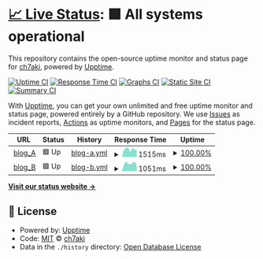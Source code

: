 # [📈 Live Status](https://ch7aki.github.io/status): <!--live status--> **🟩 All systems operational**

This repository contains the open-source uptime monitor and status page for [ch7aki](https://ch7aki.com), powered by [Upptime](https://github.com/upptime/upptime).

[![Uptime CI](https://github.com/ch7aki/status/workflows/Uptime%20CI/badge.svg)](https://github.com/ch7aki/status/actions?query=workflow%3A%22Uptime+CI%22)
[![Response Time CI](https://github.com/ch7aki/status/workflows/Response%20Time%20CI/badge.svg)](https://github.com/ch7aki/status/actions?query=workflow%3A%22Response+Time+CI%22)
[![Graphs CI](https://github.com/ch7aki/status/workflows/Graphs%20CI/badge.svg)](https://github.com/ch7aki/status/actions?query=workflow%3A%22Graphs+CI%22)
[![Static Site CI](https://github.com/ch7aki/status/workflows/Static%20Site%20CI/badge.svg)](https://github.com/ch7aki/status/actions?query=workflow%3A%22Static+Site+CI%22)
[![Summary CI](https://github.com/ch7aki/status/workflows/Summary%20CI/badge.svg)](https://github.com/ch7aki/status/actions?query=workflow%3A%22Summary+CI%22)

With [Upptime](https://upptime.js.org), you can get your own unlimited and free uptime monitor and status page, powered entirely by a GitHub repository. We use [Issues](https://github.com/ch7aki/status/issues) as incident reports, [Actions](https://github.com/ch7aki/status/actions) as uptime monitors, and [Pages](https://ch7aki.github.io/status) for the status page.

<!--start: status pages-->
<!-- This summary is generated by Upptime (https://github.com/upptime/upptime) -->
<!-- Do not edit this manually, your changes will be overwritten -->
<!-- prettier-ignore -->
| URL | Status | History | Response Time | Uptime |
| --- | ------ | ------- | ------------- | ------ |
| <img alt="" src="https://icons.duckduckgo.com/ip3/ch7aki.com.ico" height="13"> [blog_A](https://ch7aki.com) | 🟩 Up | [blog-a.yml](https://github.com/ch7aki/status/commits/HEAD/history/blog-a.yml) | <details><summary><img alt="Response time graph" src="./graphs/blog-a/response-time-week.png" height="20"> 1515ms</summary><br><a href="https://ch7aki.github.io/status/history/blog-a"><img alt="Response time 1673" src="https://img.shields.io/endpoint?url=https%3A%2F%2Fraw.githubusercontent.com%2Fch7aki%2Fstatus%2FHEAD%2Fapi%2Fblog-a%2Fresponse-time.json"></a><br><a href="https://ch7aki.github.io/status/history/blog-a"><img alt="24-hour response time 1365" src="https://img.shields.io/endpoint?url=https%3A%2F%2Fraw.githubusercontent.com%2Fch7aki%2Fstatus%2FHEAD%2Fapi%2Fblog-a%2Fresponse-time-day.json"></a><br><a href="https://ch7aki.github.io/status/history/blog-a"><img alt="7-day response time 1515" src="https://img.shields.io/endpoint?url=https%3A%2F%2Fraw.githubusercontent.com%2Fch7aki%2Fstatus%2FHEAD%2Fapi%2Fblog-a%2Fresponse-time-week.json"></a><br><a href="https://ch7aki.github.io/status/history/blog-a"><img alt="30-day response time 1658" src="https://img.shields.io/endpoint?url=https%3A%2F%2Fraw.githubusercontent.com%2Fch7aki%2Fstatus%2FHEAD%2Fapi%2Fblog-a%2Fresponse-time-month.json"></a><br><a href="https://ch7aki.github.io/status/history/blog-a"><img alt="1-year response time 1673" src="https://img.shields.io/endpoint?url=https%3A%2F%2Fraw.githubusercontent.com%2Fch7aki%2Fstatus%2FHEAD%2Fapi%2Fblog-a%2Fresponse-time-year.json"></a></details> | <details><summary><a href="https://ch7aki.github.io/status/history/blog-a">100.00%</a></summary><a href="https://ch7aki.github.io/status/history/blog-a"><img alt="All-time uptime 100.00%" src="https://img.shields.io/endpoint?url=https%3A%2F%2Fraw.githubusercontent.com%2Fch7aki%2Fstatus%2FHEAD%2Fapi%2Fblog-a%2Fuptime.json"></a><br><a href="https://ch7aki.github.io/status/history/blog-a"><img alt="24-hour uptime 100.00%" src="https://img.shields.io/endpoint?url=https%3A%2F%2Fraw.githubusercontent.com%2Fch7aki%2Fstatus%2FHEAD%2Fapi%2Fblog-a%2Fuptime-day.json"></a><br><a href="https://ch7aki.github.io/status/history/blog-a"><img alt="7-day uptime 100.00%" src="https://img.shields.io/endpoint?url=https%3A%2F%2Fraw.githubusercontent.com%2Fch7aki%2Fstatus%2FHEAD%2Fapi%2Fblog-a%2Fuptime-week.json"></a><br><a href="https://ch7aki.github.io/status/history/blog-a"><img alt="30-day uptime 100.00%" src="https://img.shields.io/endpoint?url=https%3A%2F%2Fraw.githubusercontent.com%2Fch7aki%2Fstatus%2FHEAD%2Fapi%2Fblog-a%2Fuptime-month.json"></a><br><a href="https://ch7aki.github.io/status/history/blog-a"><img alt="1-year uptime 100.00%" src="https://img.shields.io/endpoint?url=https%3A%2F%2Fraw.githubusercontent.com%2Fch7aki%2Fstatus%2FHEAD%2Fapi%2Fblog-a%2Fuptime-year.json"></a></details>
| <img alt="" src="https://icons.duckduckgo.com/ip3/ch7aki-life.com.ico" height="13"> [blog_B](https://ch7aki-life.com) | 🟩 Up | [blog-b.yml](https://github.com/ch7aki/status/commits/HEAD/history/blog-b.yml) | <details><summary><img alt="Response time graph" src="./graphs/blog-b/response-time-week.png" height="20"> 1051ms</summary><br><a href="https://ch7aki.github.io/status/history/blog-b"><img alt="Response time 989" src="https://img.shields.io/endpoint?url=https%3A%2F%2Fraw.githubusercontent.com%2Fch7aki%2Fstatus%2FHEAD%2Fapi%2Fblog-b%2Fresponse-time.json"></a><br><a href="https://ch7aki.github.io/status/history/blog-b"><img alt="24-hour response time 695" src="https://img.shields.io/endpoint?url=https%3A%2F%2Fraw.githubusercontent.com%2Fch7aki%2Fstatus%2FHEAD%2Fapi%2Fblog-b%2Fresponse-time-day.json"></a><br><a href="https://ch7aki.github.io/status/history/blog-b"><img alt="7-day response time 1051" src="https://img.shields.io/endpoint?url=https%3A%2F%2Fraw.githubusercontent.com%2Fch7aki%2Fstatus%2FHEAD%2Fapi%2Fblog-b%2Fresponse-time-week.json"></a><br><a href="https://ch7aki.github.io/status/history/blog-b"><img alt="30-day response time 1021" src="https://img.shields.io/endpoint?url=https%3A%2F%2Fraw.githubusercontent.com%2Fch7aki%2Fstatus%2FHEAD%2Fapi%2Fblog-b%2Fresponse-time-month.json"></a><br><a href="https://ch7aki.github.io/status/history/blog-b"><img alt="1-year response time 989" src="https://img.shields.io/endpoint?url=https%3A%2F%2Fraw.githubusercontent.com%2Fch7aki%2Fstatus%2FHEAD%2Fapi%2Fblog-b%2Fresponse-time-year.json"></a></details> | <details><summary><a href="https://ch7aki.github.io/status/history/blog-b">100.00%</a></summary><a href="https://ch7aki.github.io/status/history/blog-b"><img alt="All-time uptime 99.98%" src="https://img.shields.io/endpoint?url=https%3A%2F%2Fraw.githubusercontent.com%2Fch7aki%2Fstatus%2FHEAD%2Fapi%2Fblog-b%2Fuptime.json"></a><br><a href="https://ch7aki.github.io/status/history/blog-b"><img alt="24-hour uptime 100.00%" src="https://img.shields.io/endpoint?url=https%3A%2F%2Fraw.githubusercontent.com%2Fch7aki%2Fstatus%2FHEAD%2Fapi%2Fblog-b%2Fuptime-day.json"></a><br><a href="https://ch7aki.github.io/status/history/blog-b"><img alt="7-day uptime 100.00%" src="https://img.shields.io/endpoint?url=https%3A%2F%2Fraw.githubusercontent.com%2Fch7aki%2Fstatus%2FHEAD%2Fapi%2Fblog-b%2Fuptime-week.json"></a><br><a href="https://ch7aki.github.io/status/history/blog-b"><img alt="30-day uptime 100.00%" src="https://img.shields.io/endpoint?url=https%3A%2F%2Fraw.githubusercontent.com%2Fch7aki%2Fstatus%2FHEAD%2Fapi%2Fblog-b%2Fuptime-month.json"></a><br><a href="https://ch7aki.github.io/status/history/blog-b"><img alt="1-year uptime 99.98%" src="https://img.shields.io/endpoint?url=https%3A%2F%2Fraw.githubusercontent.com%2Fch7aki%2Fstatus%2FHEAD%2Fapi%2Fblog-b%2Fuptime-year.json"></a></details>

<!--end: status pages-->

[**Visit our status website →**](https://ch7aki.github.io/status)

## 📄 License

- Powered by: [Upptime](https://github.com/upptime/upptime)
- Code: [MIT](./LICENSE) © [ch7aki](https://ch7aki.com)
- Data in the `./history` directory: [Open Database License](https://opendatacommons.org/licenses/odbl/1-0/)
